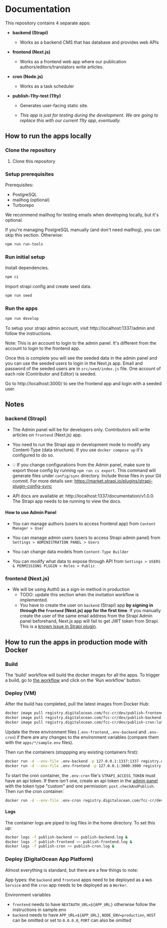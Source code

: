 # Documentation

This repository contains 4 separate apps:

- **backend (Strapi)**

  - Works as a backend CMS that has database and provides web APIs

- **frontend (Next.js)**

  - Works as a frontend web app where our publication
    authors/editors/translators write articles.

- **cron (Node.js)**

  - Works as a task scheduler

- **publish-11ty-test (11ty)**

  - Generates user-facing static site.

  - _This app is just for testing during the development. We are going to
    replace this with our current 11ty app, eventually._

## How to run the apps locally

### Clone the repository

1. Clone this repository

### Setup prerequisites

Prerequisites:

- PostgreSQL
- mailhog (optional)
- Turborepo

We recommend mailhog for testing emails when developing locally, but it's
optional.

If you're managing PostgreSQL manually (and don't need mailhog), you can skip
this section. Otherwise:

```sh
npm run run-tools
```

### Run initial setup

Install dependencies.

```sh
npm ci
```

Import strapi config and create seed data.

```sh
npm run seed
```

### Run the apps

```sh
npm run develop
```

To setup your strapi admin account, visit http://localhost:1337/admin and follow
the instructions.

Note: This is an account to login to the admin panel. It's different from the
account to login to the frontend app.

Once this is complete you will see the seeded data in the admin panel and you
can use the seeded users to login in the Next.js app. Email and password of the
seeded users are in `src/seed/index.js` file. One account of each
role (Contributor and Editor) is seeded.

Go to http://localhost:3000/ to see the frontend app and login with a seeded
user.

## Notes

### backend (Strapi)

- The Admin panel will be for developers only. Contributors will write articles
  on `frontend` (Next.js) app.

- You need to run the Strapi app in development mode to modify any Content-Type
  (data structure). If you use `docker compose up` it's configured to do so.

- 💡 If you change configurations from the Admin panel, make sure to export
  those config by running `npm run cs export`. This command will generate files
  under `config/sync` directory. Include those files in your Git commit. For
  more details see: https://market.strapi.io/plugins/strapi-plugin-config-sync

- API docs are available at: http://localhost:1337/documentation/v1.0.0. The
  Strapi app needs to be running to view the docs.

#### How to use Admin Panel

- You can manage authors (users to access frontend app) from
  `Content Manager > User`

- You can manage admin users (users to access Strapi admin panel) from
  `Settings > ADMINISTRATION PANEL > Users`

- You can change data models from `Content-Type Builder`

- You can modify what data to expose through API from
  `Settings > USERS & PERMISSIONS PLUGIN > Roles > Public`

### frontend (Next.js)

- We will be using Auth0 as a sign-in method in production
  - TODO: update this section when the invitation workflow is implemented.
  - You have to create the user on `backend` (Strapi) app **by signing in
    through the `frontend` (Next.js) app for the first time**. If you manually
    create the user of the same email address from the Strapi Admin panel
    beforehand, Next.js app will fail to get JWT token from Strapi. This is a
    [known issue in Strapi plugin](https://github.com/strapi/strapi/issues/12907).

## How to run the apps in production mode with Docker

### Build

The 'build' workflow will build the docker images for all the apps. To trigger a build, go to [the workflow](https://github.com/freeCodeCamp/publish/actions/workflows/build.yml) and click on the 'Run workflow' button.

### Deploy (VM)

After the build has completed, pull the latest images from Docker Hub:

```sh
docker image pull registry.digitalocean.com/fcc-cr/dev/publish-frontend:latest
docker image pull registry.digitalocean.com/fcc-cr/dev/publish-backend:latest
docker image pull registry.digitalocean.com/fcc-cr/dev/publish-cron:latest
```

Update the three environment files (`.env-frontend`, `.env-backend` and `.env-cron`) if there are any changes to the environment variables (compare them with the `apps/*/sample.env` files).

Then run the containers (stoppping any existing containers first):

```sh
docker run -d --env-file .env-backend -p 127.0.0.1:1337:1337 registry.digitalocean.com/fcc-cr/dev/publish-backend
docker run -d --env-file .env-frontend -p 127.0.0.1:3000:3000 registry.digitalocean.com/fcc-cr/dev/publish-frontend
```

To start the cron container, the `.env-cron` file's `STRAPI_ACCESS_TOKEN` must have an api token.  If there isn't one, create an api token in the [admin panel](https://publish-backend-anhgw.ondigitalocean.app/admin/settings/api-tokens/create) with the token type "custom" and one permission: `post.checkAndPublish`. Then run the cron container:

```sh
docker run -d --env-file .env-cron registry.digitalocean.com/fcc-cr/dev/publish-cron
```

#### Logs

The container logs are piped to log files in the home directory. To set this up:

```sh
docker logs -f publish-backend >> publish-backend.log &
docker logs -f publish-frontend >> publish-frontend.log &
docker logs -f publish-cron >> publish-cron.log &
```

### Deploy (DigitalOcean App Platform)

Almost everything is standard, but there are a few things to note:

App types: the `backend` and `frontend` apps need to be deployed as a `Web Service` and
 the `cron` app needs to be deployed as a `Worker`.
  
Environment variables

- `frontend` needs to have `NEXTAUTH_URL=${APP_URL}` otherwise follow the instructions in sample.env
- `backend` needs to have `APP_URL=${APP_URL}`, `NODE_ENV=production`, `HOST` can be omitted or set to `0.0.0.0`, `PORT` can also be omitted